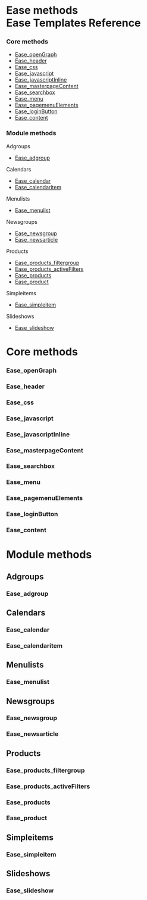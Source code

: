 # Ease methods<br>Ease Templates Reference

### Core methods
* [Ease_openGraph](#ease_opengraph)
* [Ease_header](#ease_header)
* [Ease_css](#ease_css)
* [Ease_javascript](#ease_javascript)
* [Ease_javascriptInline](#ease_javascriptinline)
* [Ease_masterpageContent](#ease_masterpagecontent)
* [Ease_searchbox](#ease_searchbox)
* [Ease_menu](#ease_menu)
* [Ease_pagemenuElements](#ease_pagemenuelements)
* [Ease_loginButton](#ease_loginbutton)
* [Ease_content](#ease_content)

### Module methods
Adgroups
 * [Ease_adgroup](#ease_adgroup)

Calendars
 * [Ease_calendar](#ease_calendar)
 * [Ease_calendaritem](#ease_calendaritem)

Menulists
 * [Ease_menulist](#ease_menulist)

Newsgroups
 * [Ease_newsgroup](#ease_newsgroup)
 * [Ease_newsarticle](#ease_newsarticle)

Products
 * [Ease_products_filtergroup](#ease_products_filtergroup)
 * [Ease_products_activeFilters](#ease_products_activefilters)
 * [Ease_products](#ease_products)
 * [Ease_product](#ease_product)

Simpleitems
 * [Ease_simpleitem](#ease_simpleitem)

Slideshows
 * [Ease_slideshow](#ease_slideshow)


# Core methods

### Ease_openGraph

### Ease_header

### Ease_css

### Ease_javascript

### Ease_javascriptInline

### Ease_masterpageContent

### Ease_searchbox

### Ease_menu

### Ease_pagemenuElements

### Ease_loginButton

### Ease_content


# Module methods


## Adgroups

### Ease_adgroup


## Calendars

### Ease_calendar

### Ease_calendaritem


## Menulists

### Ease_menulist


## Newsgroups

### Ease_newsgroup

### Ease_newsarticle


## Products

### Ease_products_filtergroup

### Ease_products_activeFilters

### Ease_products

### Ease_product


## Simpleitems

### Ease_simpleitem


## Slideshows

### Ease_slideshow
